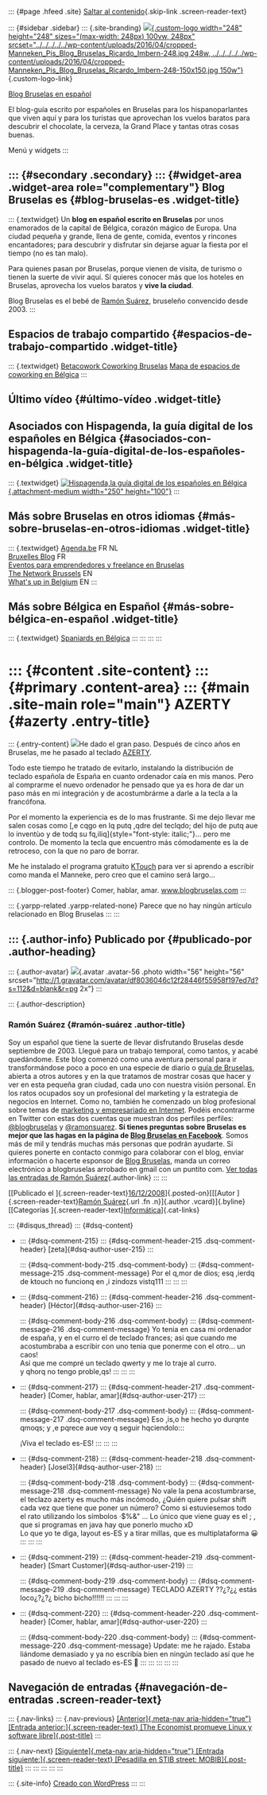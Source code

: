 ::: {#page .hfeed .site}
[Saltar al
contenido](../../../../../index.html?p=207#content){.skip-link
.screen-reader-text}

::: {#sidebar .sidebar}
::: {.site-branding}
[![](../../../../../wp-content/uploads/2016/04/cropped-Manneken_Pis_Blog_Bruselas_Ricardo_Imbern-248.jpg){.custom-logo
width="248" height="248" sizes="(max-width: 248px) 100vw, 248px"
srcset="../../../../../wp-content/uploads/2016/04/cropped-Manneken_Pis_Blog_Bruselas_Ricardo_Imbern-248.jpg 248w, ../../../../../wp-content/uploads/2016/04/cropped-Manneken_Pis_Blog_Bruselas_Ricardo_Imbern-248-150x150.jpg 150w"}](../../../../../index.html){.custom-logo-link}

[Blog Bruselas en español](../../../../../index.html)

El blog-guía escrito por españoles en Bruselas para los hispanoparlantes
que viven aquí y para los turistas que aprovechan los vuelos baratos
para descubrir el chocolate, la cerveza, la Grand Place y tantas otras
cosas buenas.

Menú y widgets
:::

::: {#secondary .secondary}
::: {#widget-area .widget-area role="complementary"}
Blog Bruselas es {#blog-bruselas-es .widget-title}
----------------

::: {.textwidget}
Un **blog en español escrito en Bruselas** por unos enamorados de la
capital de Bélgica, corazón mágico de Europa. Una ciudad pequeña y
grande, llena de gente, comida, eventos y rincones encantadores; para
descubrir y disfrutar sin dejarse aguar la fiesta por el tiempo (no es
tan malo).

Para quienes pasan por Bruselas, porque vienen de visita, de turismo o
tienen la suerte de vivir aquí. Sí quieres conocer más que los hoteles
en Bruselas, aprovecha los vuelos baratos y **vive la ciudad**.

Blog Bruselas es el bebé de [Ramón Suárez](http://www.ramonsuarez.com),
bruseleño convencido desde 2003.
:::

Espacios de trabajo compartido {#espacios-de-trabajo-compartido .widget-title}
------------------------------

::: {.textwidget}
[Betacowork Coworking Bruselas](http://www.betacowork.com) [Mapa de
espacios de coworking en Bélgica](http://coworkingbelgium.com)
:::

Último vídeo {#último-vídeo .widget-title}
------------

Asociados con Hispagenda, la guía digital de los españoles en Bélgica {#asociados-con-hispagenda-la-guía-digital-de-los-españoles-en-bélgica .widget-title}
---------------------------------------------------------------------

::: {.textwidget}
[![Hispagenda,la guía digital de los españoles en
Bélgica](../../../../../wp-content/uploads/2010/04/Hispagenda-250px.gif "Hispagenda, la guía digital de los españoles en Bélgica"){.attachment-medium
width="250" height="100"}](http://www.hispagenda.com)
:::

Más sobre Bruselas en otros idiomas {#más-sobre-bruselas-en-otros-idiomas .widget-title}
-----------------------------------

::: {.textwidget}
[Agenda.be](http://www.agenda.be) FR NL\
[Bruxelles Blog](http://www.bxlblog.be/) FR\
[Eventos para emprendedores y freelance en
Bruselas](http://www.betacowork.com/events/)\
[The Network
Brussels](http://groups.yahoo.com/group/TheNetworkBrussels/) EN\
[What\'s up in Belgium](http://www.whatsupin.be/) EN
:::

Más sobre Bélgica en Español {#más-sobre-bélgica-en-español .widget-title}
----------------------------

::: {.textwidget}
[Spaniards en Bélgica](http://www.spaniards.es/paises/belgica)
:::
:::
:::
:::

::: {#content .site-content}
::: {#primary .content-area}
::: {#main .site-main role="main"}
AZERTY {#azerty .entry-title}
======

::: {.entry-content}
[![](http://ktouch.sourceforge.net/images/KTouch.png)](http://ktouch.sourceforge.net/images/KTouch.png)He
dado el gran paso. Después de cinco años en Bruselas, me he pasado al
teclado [AZERTY](http://en.wikipedia.org/wiki/AZERTY).

Todo este tiempo he tratado de evitarlo, instalando la distribución de
teclado española de España en cuanto ordenador caía en mis manos. Pero
al comprarme el nuevo ordenador he pensado que ya es hora de dar un paso
más en mi integración y de acostumbrárme a darle a la tecla a la
francófona.

Por el momento la experiencia es de lo mas frustrante. Si me dejo llevar
me salen cosas como [,e cqgo en lq putq ,qdre del teclqdo; del hijo de
putq aue lo inventùo y de todq su
fq,iliq]{style="font-style: italic;"}... pero me controlo. De momento la
tecla que encuentro más cómodamente es la de retroceso, con la que no
paro de borrar.

Me he instalado el programa gratuito
[KTouch](http://ktouch.sourceforge.net/) para ver si aprendo a escribir
como manda el Manneke, pero creo que el camino será largo...

::: {.blogger-post-footer}
Comer, hablar, amar. www.blogbruselas.com
:::

::: {.yarpp-related .yarpp-related-none}
Parece que no hay ningún artículo relacionado en Blog Bruselas
:::
:::

::: {.author-info}
Publicado por {#publicado-por .author-heading}
-------------

::: {.author-avatar}
![](http://1.gravatar.com/avatar/df8036046c12f28446f55958f197ed7d?s=56&d=blank&r=pg){.avatar
.avatar-56 .photo width="56" height="56"
srcset="http://1.gravatar.com/avatar/df8036046c12f28446f55958f197ed7d?s=112&d=blank&r=pg 2x"}
:::

::: {.author-description}
### Ramón Suárez {#ramón-suárez .author-title}

Soy un español que tiene la suerte de llevar disfrutando Bruselas desde
septiembre de 2003. Llegué para un trabajo temporal, como tantos, y
acabé quedándome. Este blog comenzó como una aventura personal para ir
transformándose poco a poco en una especie de diario o [guía de
Bruselas](../../../../../index.html), abierta a otros autores y en la
que tratamos de mostrar cosas que hacer y ver en esta pequeña gran
ciudad, cada uno con nuestra visión personal. En los ratos ocupados soy
un profesional del marketing y la estrategia de negocios en Internet.
Como no, también he comenzado un blog profesional sobre temas de
[marketing y empresariado en Internet](http://ramonsuarez.com). Podéis
encontrarme en Twitter con estas dos cuentas que muestran dos perfiles
perfiles: [\@blogbruselas](http://twitter.com/blogbruselas) y
[\@ramonsuarez](http://twitter.com/ramonsuarez). **Sí tienes preguntas
sobre Bruselas es mejor que las hagas en la página de [Blog Bruselas en
Facebook](http://www.facebook.com/blogbruselas)**. Somos más de mil y
tendrás muchas más personas que podrán ayudarte. Si quieres ponerte en
contacto conmigo para colaborar con el blog, enviar información o
hacerte esponsor de [Blog Bruselas](../../../../../index.html), manda un
correo electrónico a blogbruselas arrobado en gmail con un puntito com.
[Ver todas las entradas de Ramón
Suárez](../../../../2010/04/30/index.html?author=2){.author-link}
:::
:::

[[Publicado el
]{.screen-reader-text}[16/12/2008](../../../../../index.html?p=207)]{.posted-on}[[[Autor
]{.screen-reader-text}[Ramón
Suárez](../../../../2010/04/30/index.html?author=2){.url .fn
.n}]{.author .vcard}]{.byline}[[Categorías
]{.screen-reader-text}[Informática](../../../../category/informatica/index.html)]{.cat-links}

::: {#disqus_thread}
::: {#dsq-content}
-   ::: {#dsq-comment-215}
    ::: {#dsq-comment-header-215 .dsq-comment-header}
    [zeta]{#dsq-author-user-215}
    :::

    ::: {#dsq-comment-body-215 .dsq-comment-body}
    ::: {#dsq-comment-message-215 .dsq-comment-message}
    Por el q,mor de dios; esq ,ierdq de ktouch no funcionq en ,i zindozs
    vistq111
    :::
    :::
    :::

-   ::: {#dsq-comment-216}
    ::: {#dsq-comment-header-216 .dsq-comment-header}
    [Héctor]{#dsq-author-user-216}
    :::

    ::: {#dsq-comment-body-216 .dsq-comment-body}
    ::: {#dsq-comment-message-216 .dsq-comment-message}
    Yo tenia en casa mi ordenador de españa, y en el curro el de teclado
    frances; asi que cuando me acostumbraba a escribir con uno tenia que
    ponerme con el otro... un caos!\
    Así que me compré un teclado qwerty y me lo traje al curro.\
    y qhorq no tengo proble,qs!
    :::
    :::
    :::

-   ::: {#dsq-comment-217}
    ::: {#dsq-comment-header-217 .dsq-comment-header}
    [Comer, hablar, amar]{#dsq-author-user-217}
    :::

    ::: {#dsq-comment-body-217 .dsq-comment-body}
    ::: {#dsq-comment-message-217 .dsq-comment-message}
    Eso ,is,o he hecho yo durqnte qmoqs; y ,e pqrece aue voy q seguir
    hqciendolo:::

    ¡Viva el teclado es-ES!
    :::
    :::
    :::

-   ::: {#dsq-comment-218}
    ::: {#dsq-comment-header-218 .dsq-comment-header}
    [Josel3]{#dsq-author-user-218}
    :::

    ::: {#dsq-comment-body-218 .dsq-comment-body}
    ::: {#dsq-comment-message-218 .dsq-comment-message}
    No vale la pena acostumbrarse, el teclazo azerty es mucho más
    incómodo, ¿Quién quiere pulsar shift cada vez que tiene que poner un
    número? Como si estuviesemos todo el rato utilizando los símbolos
    ·\$%&\" ... Lo único que viene guay es el ; , que si programas en
    java hay que ponerlo mucho xD\
    Lo que yo te diga, layout es-ES y a tirar millas, que es
    multiplataforma 😀
    :::
    :::
    :::

-   ::: {#dsq-comment-219}
    ::: {#dsq-comment-header-219 .dsq-comment-header}
    [Smart Customer]{#dsq-author-user-219}
    :::

    ::: {#dsq-comment-body-219 .dsq-comment-body}
    ::: {#dsq-comment-message-219 .dsq-comment-message}
    TECLADO AZERTY ??¿?¿¿ estás loco¿?¿?¿ bicho bicho!!!!!!
    :::
    :::
    :::

-   ::: {#dsq-comment-220}
    ::: {#dsq-comment-header-220 .dsq-comment-header}
    [Comer, hablar, amar]{#dsq-author-user-220}
    :::

    ::: {#dsq-comment-body-220 .dsq-comment-body}
    ::: {#dsq-comment-message-220 .dsq-comment-message}
    Update: me he rajado. Estaba liándome demasiado y ya no escribía
    bien en ningún teclado así que he pasado de nuevo al teclado es-ES 🙂
    :::
    :::
    :::
:::
:::

Navegación de entradas {#navegación-de-entradas .screen-reader-text}
----------------------

::: {.nav-links}
::: {.nav-previous}
[[Anterior]{.meta-nav aria-hidden="true"} [Entrada
anterior:]{.screen-reader-text} [The Economist promueve Linux y software
libre]{.post-title}](../../../../../index.html?p=206)
:::

::: {.nav-next}
[[Siguiente]{.meta-nav aria-hidden="true"} [Entrada
siguiente:]{.screen-reader-text} [Pesadilla en STIB street:
MOBIB]{.post-title}](../../../../../index.html?p=208)
:::
:::
:::
:::
:::

::: {.site-info}
[Creado con WordPress](https://es.wordpress.org/)
:::
:::
